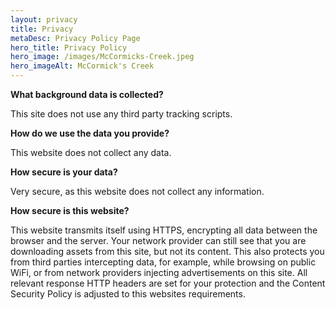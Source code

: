 ```yaml
---
layout: privacy
title: Privacy
metaDesc: Privacy Policy Page
hero_title: Privacy Policy
hero_image: /images/McCormicks-Creek.jpeg
hero_imageAlt: McCormick's Creek
---
```

**What background data is collected?**

This site does not use any third party tracking scripts.

**How do we use the data you provide?**

This website does not collect any data.

**How secure is your data?**

Very secure, as this website does not collect any information.

**How secure is this website?**

This website transmits itself using HTTPS, encrypting all data between the browser and the server. Your network provider can still see that you are downloading assets from this site, but not its content. This also protects you from third parties intercepting data, for example, while browsing on public WiFi, or from network providers injecting advertisements on this site. All relevant response HTTP headers are set for your protection and the Content Security Policy is adjusted to this websites requirements.